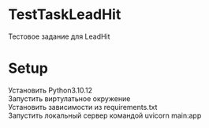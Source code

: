 # TestTaskLeadHit
Тестовое задание для LeadHit
# Setup
Установить Python3.10.12<br />
Запустить виртулатьное окружение<br />
Установить зависимости из requirements.txt<br />
Запустить локальный сервер командой uvicorn main:app
